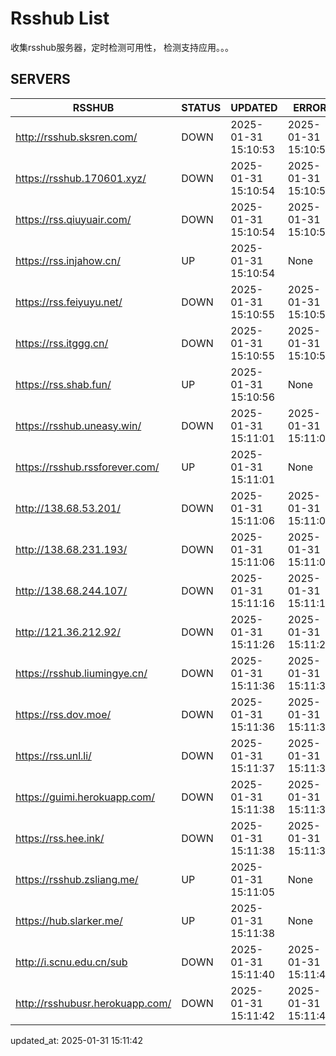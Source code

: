 # Rsshub List

收集rsshub服务器，定时检测可用性， 检测支持应用。。。


## SERVERS

|  RSSHUB   | STATUS  | UPDATED  | ERROR  | TWITTER |  
|  ----  | ----  | ----  | ----  | ---- |  
| http://rsshub.sksren.com/ | DOWN | 2025-01-31 15:10:53 | 2025-01-31 15:10:53 |  
| https://rsshub.170601.xyz/ | DOWN | 2025-01-31 15:10:54 | 2025-01-31 15:10:54 |  
| https://rss.qiuyuair.com/ | DOWN | 2025-01-31 15:10:54 | 2025-01-31 15:10:54 |  
| https://rss.injahow.cn/ | UP | 2025-01-31 15:10:54 | None ||  
| https://rss.feiyuyu.net/ | DOWN | 2025-01-31 15:10:55 | 2025-01-31 15:10:55 |  
| https://rss.itggg.cn/ | DOWN | 2025-01-31 15:10:55 | 2025-01-31 15:10:55 |  
| https://rss.shab.fun/ | UP | 2025-01-31 15:10:56 | None ||  
| https://rsshub.uneasy.win/ | DOWN | 2025-01-31 15:11:01 | 2025-01-31 15:11:01 |  
| https://rsshub.rssforever.com/ | UP | 2025-01-31 15:11:01 | None ||  
| http://138.68.53.201/ | DOWN | 2025-01-31 15:11:06 | 2025-01-31 15:11:06 |  
| http://138.68.231.193/ | DOWN | 2025-01-31 15:11:06 | 2025-01-31 15:11:06 |  
| http://138.68.244.107/ | DOWN | 2025-01-31 15:11:16 | 2025-01-31 15:11:16 |  
| http://121.36.212.92/ | DOWN | 2025-01-31 15:11:26 | 2025-01-31 15:11:26 |  
| https://rsshub.liumingye.cn/ | DOWN | 2025-01-31 15:11:36 | 2025-01-31 15:11:36 |  
| https://rss.dov.moe/ | DOWN | 2025-01-31 15:11:36 | 2025-01-31 15:11:36 |  
| https://rss.unl.li/ | DOWN | 2025-01-31 15:11:37 | 2025-01-31 15:11:37 |  
| https://guimi.herokuapp.com/ | DOWN | 2025-01-31 15:11:38 | 2025-01-31 15:11:38 |  
| https://rss.hee.ink/ | DOWN | 2025-01-31 15:11:38 | 2025-01-31 15:11:38 |  
| https://rsshub.zsliang.me/ | UP | 2025-01-31 15:11:05 | None |OK|  
| https://hub.slarker.me/ | UP | 2025-01-31 15:11:38 | None ||  
| http://i.scnu.edu.cn/sub | DOWN | 2025-01-31 15:11:40 | 2025-01-31 15:11:40 |  
| http://rsshubusr.herokuapp.com/ | DOWN | 2025-01-31 15:11:42 | 2025-01-31 15:11:42 |  
  

updated_at: 2025-01-31 15:11:42  
